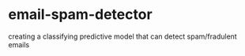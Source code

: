 # email-spam-detector
creating a classifying predictive model that can detect spam/fradulent emails
